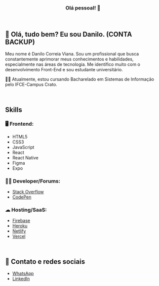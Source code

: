<h3 align="center">Olá pessoal! 👋</h3>

<br>

## 🖖 Olá, tudo bem? Eu sou Danilo. (CONTA BACKUP)

Meu nome é Danilo Correia Viana. Sou um profissional que busca constantemente aprimorar meus conhecimentos e habilidades, especialmente nas áreas de tecnologia. Me identifico muito com o desenvolvimento Front-End e sou estudante universitário.

👨‍🎓 Atualmente, estou cursando Bacharelado em Sistemas de Informação pelo IFCE-Campus Crato.

<br>

## Skills

### 🖥️ Frontend:

- HTML5
- CSS3
- JavaScript
- React
- React Native
- Figma
- Expo

### 🧑‍💻 Developer/Forums:

- [Stack Overflow](https://stackoverflow.com)
- [CodePen](https://codepen.io)

### ☁ Hosting/SaaS:

- [Firebase](https://firebase.google.com/docs?hl=pt-br)
- [Heroku](https://www.heroku.com/)
- [Netlify](https://www.netlify.com/)
- [Vercel](https://vercel.com/)

<br>

## 📱 Contato e redes sociais

- [WhatsApp](https://wa.me/5588988183118)
- [LinkedIn](https://linkedin.com/in/danilo-correia-viana-3118a921a)
